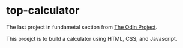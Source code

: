 # top-calculator

The last project in fundametal section from [The Odin Project](https://www.theodinproject.com/lessons/foundations-calculator).

This proejct is to build a calculator using HTML, CSS, and Javascript.
